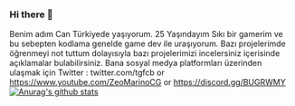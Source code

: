 ### Hi there 👋


Benim adım Can Türkiyede yaşıyorum.  25 Yaşındayım Sıkı bir gamerim ve bu sebepten kodlama genelde game dev ile uraşıyorum. Bazı projelerimde öğrenmeyi not tuttum dolayısıyla bazı projelerimizi incelersiniz içerisinde açıklamalar bulabilirsiniz. Bana sosyal medya platformları üzerinden ulaşmak için Twitter : twitter.com/tgfcb or https://www.youtube.com/ZeoMarinoCG or https://discord.gg/BUGRWMY
[![Anurag's github stats](https://github-readme-stats.vercel.app/api?username=zeomarino)](https://github.com/anuraghazra/github-readme-stats)
